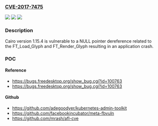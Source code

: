 ### [CVE-2017-7475](https://cve.mitre.org/cgi-bin/cvename.cgi?name=CVE-2017-7475)
![](https://img.shields.io/static/v1?label=Product&message=Cairo&color=blue)
![](https://img.shields.io/static/v1?label=Version&message=%3D%201.15.4%20&color=brighgreen)
![](https://img.shields.io/static/v1?label=Vulnerability&message=NULL%20pointer%20dereference&color=brighgreen)

### Description

Cairo version 1.15.4 is vulnerable to a NULL pointer dereference related to the FT_Load_Glyph and FT_Render_Glyph resulting in an application crash.

### POC

#### Reference
- https://bugs.freedesktop.org/show_bug.cgi?id=100763
- https://bugs.freedesktop.org/show_bug.cgi?id=100763

#### Github
- https://github.com/adegoodyer/kubernetes-admin-toolkit
- https://github.com/facebookincubator/meta-fbvuln
- https://github.com/mrash/afl-cve

